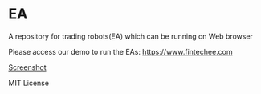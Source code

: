 # EA
A repository for trading robots(EA) which can be running on Web browser

Please access our demo to run the EAs:
https://www.fintechee.com

[Screenshot](https://www.fintechee.com/vpimages/services/newscreenshot1.png)

MIT License
